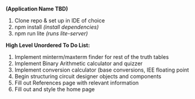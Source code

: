**(Application Name TBD)**

1. Clone repo & set up in IDE of choice 
2. npm install _(install dependencies)_
3. npm run lite _(runs lite-server)_

**High Level Unordered To Do List:**

1. Implement minterm/maxterm finder for rest of the truth tables
2. Implement Binary Arithmetic calculator and quizzer
3. Implement conversion calculator (base conversions, IEE floating point
4. Begin structuring circuit designer objects and components
5. Fill out References page with relevant information
6. Fill out and style the home page